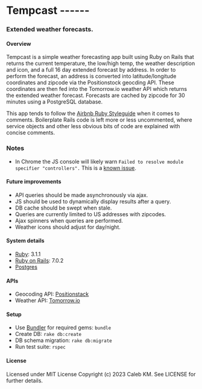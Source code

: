 # Tempcast ------

### Extended weather forecasts.

#### Overview
Tempcast is a simple weather forecasting app built using Ruby on Rails that returns the current temperature,
the low/high temp, the weather description and icon, and a full 16 day extended forecast by address. In order
to perform the forecast, an address is converted into latitude/longitude coordinates and zipcode 
via the Positionstock geocding API. These coordinates are then fed into the Tomorrow.io weather API which
returns the extended weather forecast. Forecasts are cached by zipcode for 30 minutes using a
PostgreSQL database.

This app tends to follow the [Airbnb Ruby Styleguide](https://github.com/airbnb/ruby#commenting)
when it comes to comments. Boilerplate Rails code is left more or less uncommented, where service objects
and other less obvious bits of code are explained with concise comments.

### Notes
* In Chrome the JS console will likely warn `Failed to resolve module specifier "controllers".` This is a [known issue](https://github.com/rails/importmap-rails#expected-errors-from-using-the-es-module-shim).

#### Future improvements
* API queries should be made asynchronously via ajax.
* JS should be used to dynamically display results after a query.
* DB cache should be swept when stale.
* Queries are currently limited to US addresses with zipcodes.
* Ajax spinners when queries are performed.
* Weather icons should adjust for day/night.

#### System details
* [Ruby](https://www.ruby-lang.org): 3.1.1
* [Ruby on Rails](https://rubyonrails.org): 7.0.2
* [Postgres](https://www.postgresql.org)

#### APIs
* Geocoding API: [Positionstack](https://positionstack.com/documentation)
* Weather API: [Tomorrow.io](https://www.tomorrow.io/weather-api)

#### Setup
* Use [Bundler](https://bundler.io) for required gems: `bundle`
* Create DB: `rake db:create`
* DB schema migration: `rake db:migrate`
* Run test suite: `rspec`

#### License
Licensed under MIT License Copyright (c) 2023 Caleb KM. See LICENSE for further details.
